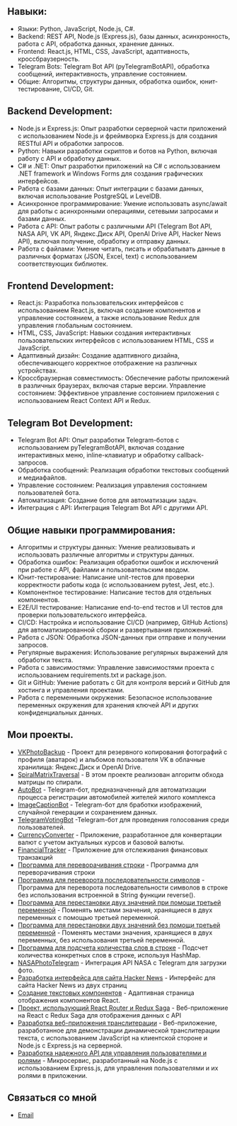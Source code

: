 ## Навыки:

- Языки: Python, JavaScript, Node.js, C#.
- Backend: REST API, Node.js (Express.js), базы данных, асинхронность, работа с API, обработка данных, хранение данных.
- Frontend: React.js, HTML, CSS, JavaScript, адаптивность, кроссбраузерность.
- Telegram Bots: Telegram Bot API (pyTelegramBotAPI), обработка сообщений, интерактивность, управление состоянием.
- Общие: Алгоритмы, структуры данных, обработка ошибок, юнит-тестирование, CI/CD, Git.

## Backend Development:

- Node.js и Express.js: Опыт разработки серверной части приложений с использованием Node.js и фреймворка Express.js для создания RESTful API и обработки запросов. 
-  Python: Навыки разработки скриптов и ботов на Python, включая работу с API и обработку данных. 
- C# и .NET: Опыт разработки приложений на C# с использованием .NET framework и Windows Forms для создания графических интерфейсов.
- Работа с базами данных: Опыт интеграции с базами данных, включая использование PostgreSQL и LevelDB. 
- Асинхронное программирование: Умение использовать async/await для работы с асинхронными операциями, сетевыми запросами и базами данных. 
- Работа с API: Опыт работы с различными API (Telegram Bot API, NASA API, VK API, Яндекс.Диск API, OpenAI Drive API, Hacker News API), включая получение, обработку и отправку данных.
- Работа с файлами: Умение читать, писать и обрабатывать данные в различных форматах (JSON, Excel, text) с использованием соответствующих библиотек.

## Frontend Development:

- React.js: Разработка пользовательских интерфейсов с использованием React.js, включая создание компонентов и управление состоянием, а также использование Redux для управления глобальным состоянием.
- HTML, CSS, JavaScript: Навыки создания интерактивных пользовательских интерфейсов с использованием HTML, CSS и JavaScript. 
- Адаптивный дизайн: Создание адаптивного дизайна, обеспечивающего корректное отображение на различных устройствах.
- Кроссбраузерная совместимость: Обеспечение работы приложений в различных браузерах, включая старые версии.
Управление состоянием: Эффективное управление состоянием приложения с использованием React Context API и Redux.

## Telegram Bot Development:

- Telegram Bot API: Опыт разработки Telegram-ботов с использованием pyTelegramBotAPI, включая создание интерактивных меню, inline-клавиатур и обработку callback-запросов. 
- Обработка сообщений: Реализация обработки текстовых сообщений и медиафайлов.
- Управление состоянием: Реализация управления состоянием пользователей бота.
- Автоматизация: Создание ботов для автоматизации задач.
- Интеграция с API: Интеграция Telegram Bot API с другими API.
  
## Общие навыки программирования:

- Алгоритмы и структуры данных: Умение реализовывать и использовать различные алгоритмы и структуры данных.
- Обработка ошибок: Реализация обработки ошибок и исключений при работе с API, файлами и пользовательским вводом.
- Юнит-тестирование: Написание unit-тестов для проверки корректности работы кода (с использованием pytest, Jest, etc.).
- Компонентное тестирование: Написание тестов для отдельных компонентов.
- E2E/UI тестирование: Написание end-to-end тестов и UI тестов для проверки пользовательского интерфейса.
- CI/CD: Настройка и использование CI/CD (например, GitHub Actions) для автоматизированной сборки и развертывания приложений.
- Работа с JSON: Обработка JSON-данных при отправке и получении запросов.
- Регулярные выражения: Использование регулярных выражений для обработки текста.
-  Работа с зависимостями: Управление зависимостями проекта с использованием requirements.txt и package.json.
- Git и GitHub: Умение работать с Git для контроля версий и GitHub для хостинга и управления проектами.
- Работа с переменными окружения: Безопасное использование переменных окружения для хранения ключей API и других конфиденциальных данных.


## Мои проекты.

- [VKPhotoBackup](https://github.com/pyLexxDramma/VKPhotoBackup) - Проект для резервного копирования фотографий с профиля (аватарок) и альбомов пользователя VK в облачные хранилища: Яндекс.Диск и OpenAI Drive.
- [SpiralMatrixTraversal](https://github.com/pyLexxDramma/SpiralMatrixTraversal) -  В этом проекте реализован алгоритм обхода матрицы по спирали.
- [AutoBot](https://github.com/pyLexxDramma/AutoBot) - Telegram-бот, предназначенный для автоматизации процесса регистрации автомобилей жителей жилого комплекса
- [ImageCaptionBot](https://github.com/pyLexxDramma/ImageCaptionBot) - Telegram-бот для бработки изображений, случайной генерации и сохранением данных.
- [TelegramVotingBot](https://github.com/pyLexxDramma/TelegramVotingBot) -Telegram-бот для проведения голосования среди пользователей.
- [CurrencyConverter](https://github.com/pyLexxDramma/CurrencyConverter) - Приложение, разработанное для конвертации валют с учетом актуальных курсов и базовой валюты.
- [FinancialTracker](https://github.com/pyLexxDramma/FinancialTracker) - Приложение для отслеживания финансовых транзакций
- [Программа для переворачивания строки](https://github.com/pyLexxDramma/reverse_string) - Программа для переворачивания строки
- [Программа для переворота последовательности символов](https://github.com/pyLexxDramma/reverse_character_sequence) - Программа для переворота последовательности символов в строке без использования встроенной в String функции reverse().
- [Программа для перестановки двух значений при помощи третьей переменной](https://github.com/pyLexxDramma/swap_values) - Поменять местами значения, хранящиеся в двух переменных с помощью третьей переменной.
- [Программа для перестановки двух значений без помощи третьей переменной](https://github.com/pyLexxDramma/swap_values_without_temp) - Поменять местами значения, хранящиеся в двух переменных, без использования третьей переменной.
- [Программа для подсчета количества слов в строке](https://github.com/pyLexxDramma/word_count) - Подсчет количества конкретных слов в строке, используя HashMap.
- [NASAPhotoTelegram](https://github.com/pyLexxDramma/NASAPhotoTelegram) - Интеграция API NASA с Telegram для загрузки фото.
- [Разработка интерфейса для сайта Hacker News](https://github.com/pyLexxDramma/hacker_news) - Интерфейс для сайта Hacker News из двух страниц
- [Создание текстовых компонентов](https://github.com/pyLexxDramma/ReactComponentList) - Адаптивная страница отображения компонентов React.
- [Проект, использующий React Router и Redux Saga](https://github.com/pyLexxDramma/ReactComponentList) - Веб-приложение на React с Redux Saga для отображения данных с API
- [Разработка веб-приложения транслитерации](https://github.com/pyLexxDramma/WebTransliteration) - Веб-приложение, разработанное для демонстрации динамической транслитерации текста, с использованием JavaScript на клиентской стороне и Node.js с Express.js на серверной. 
- [Разработка надежного API для управления пользователями и ролями](https://github.com/pyLexxDramma/UserService) - Микросервис, разработанный на Node.js с использованием Express.js, для управления пользователями и их ролями в приложении.
  
## Связаться со мной
- [Email](lexxdramma@vk.com)
